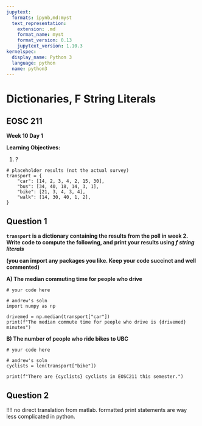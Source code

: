 ```yaml
---
jupytext:
  formats: ipynb,md:myst
  text_representation:
    extension: .md
    format_name: myst
    format_version: 0.13
    jupytext_version: 1.10.3
kernelspec:
  display_name: Python 3
  language: python
  name: python3
---
```


# Dictionaries, F String Literals

## EOSC 211

**Week 10 Day 1**

**Learning Objectives:**  
1. ?

```{code-cell} ipython3
# placeholder results (not the actual survey)
transport = {
    "car": [14, 2, 3, 4, 2, 15, 30],
    "bus": [34, 40, 18, 14, 3, 1],
    "bike": [21, 3, 4, 3, 4],
    "walk": [14, 30, 40, 1, 2],
}
```

## Question 1

**`transport` is a dictionary containing the results from the poll in week 2. Write code to compute the following, and print your results using *f string literals*** 

**(you can import any packages you like. Keep your code succinct and well commented)**

**A) The median commuting time for people who drive**

```{code-cell} ipython3
# your code here
```

```{code-cell} ipython3
# andrew's soln
import numpy as np

drivemed = np.median(transport["car"])
print(f"The median commute time for people who drive is {drivemed} minutes")
```

**B) The number of people who ride bikes to UBC** 

```{code-cell} ipython3
# your code here
```

```{code-cell} ipython3
# andrew's soln
cyclists = len(transport["bike"])

print(f"There are {cyclists} cyclists in EOSC211 this semester.")
```

## Question 2

!!!! no direct translation from matlab. formatted print statements are way less complicated in python.
